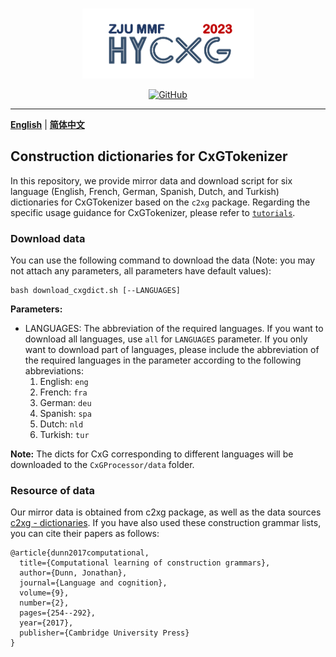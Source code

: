 <p align="center" >
    <a href="https://github.com/xlxwalex/HyCxG/tree/main/HyCXG">
    <br>
    <img src="https://github.com/xlxwalex/HyCxG/blob/main/figures/sub-logo.png" width="275"/>
    <br>
    </a>
</p>
<p align="center">
    <a href="https://github.com/xlxwalex/HyCxG/blob/main/LICENSE">
        <img alt="GitHub" src="https://img.shields.io/github/license/xlxwalex/HyCxG.svg?color=blue&style=flat-square">
    </a>
</p>

---

[**English**](https://github.com/xlxwalex/HyCxG/tree/main/HyCxG/Tokenizer) | [**简体中文**](https://github.com/xlxwalex/HyCxG/tree/main/HyCxG/Tokenizer/README_ZH.md)

## Construction dictionaries for CxGTokenizer

In this repository, we provide mirror data and download script for six language (English, French, German, Spanish, Dutch, and Turkish) dictionaries for CxGTokenizer based on the `c2xg` package. Regarding the specific usage guidance for CxGTokenizer, please refer to [`tutorials`](https://github.com/xlxwalex/HyCxG/tree/main/tutorials).

### Download data
You can use the following command to download the data (Note: you may not attach any parameters, all parameters have default values):
```shell
bash download_cxgdict.sh [--LANGUAGES]
```
**Parameters:**
+ LANGUAGES: The abbreviation of the required languages. If you want to download all languages, use `all` for `LANGUAGES` parameter. If you only want to download part of languages, please include the abbreviation of the required languages in the parameter according to the following abbreviations:
  1. English: `eng`
  2. French: `fra`
  3. German: `deu`
  4. Spanish: `spa`
  5. Dutch: `nld`
  6. Turkish: `tur`

**Note:** The dicts for CxG corresponding to different languages will be downloaded to the `CxGProcessor/data` folder.

### Resource of data
Our mirror data is obtained from c2xg package, as well as the data sources [c2xg - dictionaries](https://github.com/jonathandunn/c2xg/tree/master/c2xg/data/dictionaries). If you have also used these construction grammar lists, you can cite their papers as follows:
```
@article{dunn2017computational,
  title={Computational learning of construction grammars},
  author={Dunn, Jonathan},
  journal={Language and cognition},
  volume={9},
  number={2},
  pages={254--292},
  year={2017},
  publisher={Cambridge University Press}
}
```
